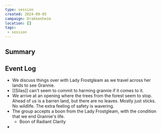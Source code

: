 ```yaml
---
type: session
created: 2024-09-05
campaign: Drakkenheim
location: []
tags:
 - session
---
```



## Summary

## Event Log

- We discuss things over with Lady Frostgleam as we travel across her lands to see Grannie.
- [[Silas]] can't seem to commit to harming grannie if it comes to it.
- We arrive at an opening where the trees from the forest seem to stop. Ahead of us is a barren land, but there are no leaves. Mostly just sticks. No wildlife. The extra feeling of safety is wavering.
- The group accepts a boon from the Lady Frostgleam, with the condition that we end Grannie's life.
	- Boon of Radiant Clarity
- 


